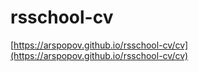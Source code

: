 # rsschool-cv
[https://arspopov.github.io/rsschool-cv/cv](https://arspopov.github.io/rsschool-cv/cv)
